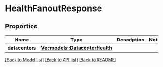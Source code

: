 # HealthFanoutResponse

## Properties

Name | Type | Description | Notes
------------ | ------------- | ------------- | -------------
**datacenters** | [**Vec<models::DatacenterHealth>**](DatacenterHealth.md) |  | 

[[Back to Model list]](../README.md#documentation-for-models) [[Back to API list]](../README.md#documentation-for-api-endpoints) [[Back to README]](../README.md)


